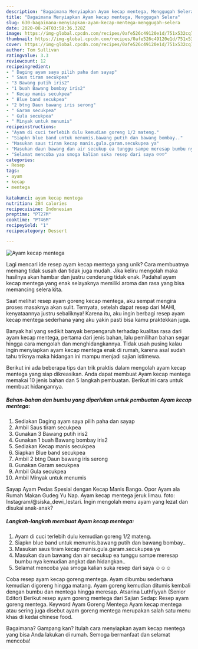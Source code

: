 ```yaml
---
description: "Bagaimana Menyiapkan Ayam kecap mentega, Menggugah Selera"
title: "Bagaimana Menyiapkan Ayam kecap mentega, Menggugah Selera"
slug: 630-bagaimana-menyiapkan-ayam-kecap-mentega-menggugah-selera
date: 2020-08-24T03:58:36.328Z
image: https://img-global.cpcdn.com/recipes/0afe526c49120e1d/751x532cq70/ayam-kecap-mentega-foto-resep-utama.jpg
thumbnail: https://img-global.cpcdn.com/recipes/0afe526c49120e1d/751x532cq70/ayam-kecap-mentega-foto-resep-utama.jpg
cover: https://img-global.cpcdn.com/recipes/0afe526c49120e1d/751x532cq70/ayam-kecap-mentega-foto-resep-utama.jpg
author: Tom Sullivan
ratingvalue: 3.3
reviewcount: 12
recipeingredient:
- " Daging ayam saya pilih paha dan sayap"
- " Saus tiram secukpea"
- "3 Bawang putih iris2"
- "1 buah Bawang bombay iris2"
- " Kecap manis secukpea"
- " Blue band secukpea"
- "2 btng Daun bawang iris serong"
- " Garam secukpea"
- " Gula secukpea"
- " Minyak untuk menumis"
recipeinstructions:
- "Ayam di cuci terlebih dulu kemudian goreng 1/2 mateng."
- "Siapkn blue band untuk menumis.bawang putih dan bawang bombay.."
- "Masukan saus tiram kecap manis.gula.garam.secukupea ya"
- "Masukan daun bawang dan air secukup ea tunggu sampe meresap bumbu nya kemudian angkat dan hidangkan.."
- "Selamat mencoba yaa smoga kalian suka resep dari saya ☺☺☺"
categories:
- Resep
tags:
- ayam
- kecap
- mentega

katakunci: ayam kecap mentega 
nutrition: 284 calories
recipecuisine: Indonesian
preptime: "PT27M"
cooktime: "PT46M"
recipeyield: "1"
recipecategory: Dessert

---
```



![Ayam kecap mentega](https://img-global.cpcdn.com/recipes/0afe526c49120e1d/751x532cq70/ayam-kecap-mentega-foto-resep-utama.jpg)

Lagi mencari ide resep ayam kecap mentega yang unik? Cara membuatnya memang tidak susah dan tidak juga mudah. Jika keliru mengolah maka hasilnya akan hambar dan justru cenderung tidak enak. Padahal ayam kecap mentega yang enak selayaknya memiliki aroma dan rasa yang bisa memancing selera kita.

Saat melihat resep ayam goreng kecap mentega, aku sempat mengira proses masaknya akan sulit. Ternyata, setelah dapat resep dari MAHI, kenyataannya justru sebaliknya! Karena itu, aku ingin berbagi resep ayam kecap mentega sederhana yang aku yakin pasti bisa kamu praktekkan juga.

Banyak hal yang sedikit banyak berpengaruh terhadap kualitas rasa dari ayam kecap mentega, pertama dari jenis bahan, lalu pemilihan bahan segar hingga cara mengolah dan menghidangkannya. Tidak usah pusing kalau ingin menyiapkan ayam kecap mentega enak di rumah, karena asal sudah tahu triknya maka hidangan ini mampu menjadi sajian istimewa.


Berikut ini ada beberapa tips dan trik praktis dalam mengolah ayam kecap mentega yang siap dikreasikan. Anda dapat membuat Ayam kecap mentega memakai 10 jenis bahan dan 5 langkah pembuatan. Berikut ini cara untuk membuat hidangannya.

<!--inarticleads1-->

##### Bahan-bahan dan bumbu yang diperlukan untuk pembuatan Ayam kecap mentega:

1. Sediakan  Daging ayam saya pilih paha dan sayap
1. Ambil  Saus tiram secukpea
1. Gunakan 3 Bawang putih iris2
1. Gunakan 1 buah Bawang bombay iris2
1. Sediakan  Kecap manis secukpea
1. Siapkan  Blue band secukpea
1. Ambil 2 btng Daun bawang iris serong
1. Gunakan  Garam secukpea
1. Ambil  Gula secukpea
1. Ambil  Minyak untuk menumis


Sayap Ayam Pedas Spesial dengan Kecap Manis Bango. Opor Ayam ala Rumah Makan Gudeg Yu Nap. Ayam kecap mentega jeruk limau. foto: Instagram/@siska_dewi_lestari. Ingin mengolah menu ayam yang lezat dan disukai anak-anak? 

<!--inarticleads2-->

##### Langkah-langkah membuat Ayam kecap mentega:

1. Ayam di cuci terlebih dulu kemudian goreng 1/2 mateng.
1. Siapkn blue band untuk menumis.bawang putih dan bawang bombay..
1. Masukan saus tiram kecap manis.gula.garam.secukupea ya
1. Masukan daun bawang dan air secukup ea tunggu sampe meresap bumbu nya kemudian angkat dan hidangkan..
1. Selamat mencoba yaa smoga kalian suka resep dari saya ☺☺☺


Coba resep ayam kecap goreng mentega. Ayam dibumbu sederhana kemudian digoreng hingga matang. Ayam goreng kemudian ditumis kembali dengan bumbu dan mentega hingga meresap. Atsarina Luthfiyyah (Senior Editor) Berikut resep ayam goreng mentega dari Sajian Sedap: Resep ayam goreng mentega. Keyword Ayam Goreng Mentega Ayam kecap mentega atau sering juga disebut ayam goreng mentega merupakan salah satu menu khas di kedai chinese food. 

Bagaimana? Gampang kan? Itulah cara menyiapkan ayam kecap mentega yang bisa Anda lakukan di rumah. Semoga bermanfaat dan selamat mencoba!
